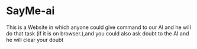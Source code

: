 # SayMe-ai
This is a Website in which anyone could give command to our AI and he will do that task (if it is on browser.),and you could also ask doubt to the AI and he will clear your doubt
